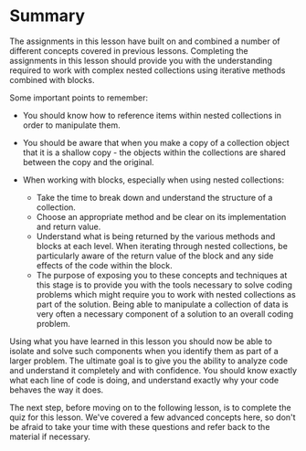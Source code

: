 # Summary

The assignments in this lesson have built on and combined a number of different concepts covered in previous lessons. Completing the assignments in this lesson should provide you with the understanding required to work with complex nested collections using iterative methods combined with blocks.

Some important points to remember:

- You should know how to reference items within nested collections in order to manipulate them.

- You should be aware that when you make a copy of a collection object that it is a shallow copy - the objects within the collections are shared between the copy and the original.

- When working with blocks, especially when using nested collections:

  - Take the time to break down and understand the structure of a collection.
  - Choose an appropriate method and be clear on its implementation and return value.
  - Understand what is being returned by the various methods and blocks at each level. When iterating through nested collections, be particularly aware of the return value of the block and any side effects of the code within the block.
  - The purpose of exposing you to these concepts and techniques at this stage is to provide you with the tools necessary to solve coding problems which might require you to work with nested collections as part of the solution. Being able to manipulate a collection of data is very often a necessary component of a solution to an overall coding problem.

Using what you have learned in this lesson you should now be able to isolate and solve such components when you identify them as part of a larger problem. The ultimate goal is to give you the ability to analyze code and understand it completely and with confidence. You should know exactly what each line of code is doing, and understand exactly why your code behaves the way it does.

The next step, before moving on to the following lesson, is to complete the quiz for this lesson. We've covered a few advanced concepts here, so don't be afraid to take your time with these questions and refer back to the material if necessary.
